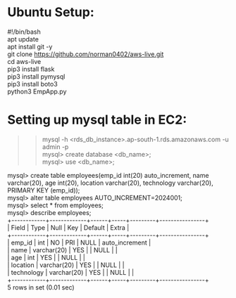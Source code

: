 Ubuntu Setup:
=============
#!/bin/bash </br>
apt update </br>
apt install git -y </br>
git clone https://github.com/norman0402/aws-live.git </br>
cd aws-live </br>
pip3 install flask </br>
pip3 install pymysql </br>
pip3 install boto3 </br>
python3 EmpApp.py </br>

Setting up mysql table in EC2:
===============================
>> mysql -h <rds_db_instance>.ap-south-1.rds.amazonaws.com -u admin -p </br>
mysql> create database <db_name>; </br>
mysql> use <db_name>; </br>

mysql> create table employees(emp_id int(20) auto_increment, name varchar(20), age int(20), location varchar(20), technology varchar(20), PRIMARY KEY (emp_id)); </br>
mysql> alter table employees AUTO_INCREMENT=2024001; </br>
mysql> select * from employees; </br>
mysql> describe employees; </br>
+------------+-------------+------+-----+---------+----------------+ </br>
| Field      | Type        | Null | Key | Default | Extra          | </br>
+------------+-------------+------+-----+---------+----------------+ </br>
| emp_id     | int         | NO   | PRI | NULL    | auto_increment | </br>
| name       | varchar(20) | YES  |     | NULL    |                | </br>
| age        | int         | YES  |     | NULL    |                | </br>
| location   | varchar(20) | YES  |     | NULL    |                | </br>
| technology | varchar(20) | YES  |     | NULL    |                | </br>
+------------+-------------+------+-----+---------+----------------+ </br>
5 rows in set (0.01 sec)</br>







